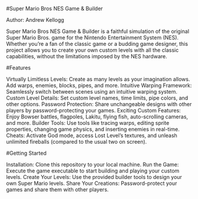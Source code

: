 #Super Mario Bros NES Game & Builder

Author: Andrew Kellogg

Super Mario Bros NES Game & Builder is a faithful simulation of the original Super Mario Bros. game for the Nintendo Entertainment System (NES). Whether you’re a fan of the classic game or a budding game designer, this project allows you to create your own custom levels with all the classic capabilities, without the limitations imposed by the NES hardware.

#Features

Virtually Limitless Levels: Create as many levels as your imagination allows. Add warps, enemies, blocks, pipes, and more.
Intuitive Warping Framework: Seamlessly switch between scenes using an intuitive warping system.
Custom Level Details: Set custom level names, time limits, pipe colors, and other options.
Password Protection: Share unchangeable designs with other players by password-protecting your games.
Exciting Custom Features: Enjoy Bowser battles, flagpoles, Lakitu, flying fish, auto-scrolling cameras, and more.
Builder Tools: Use tools like tracing warps, editing sprite properties, changing game physics, and inserting enemies in real-time.
Cheats: Activate God mode, access Lost Level’s textures, and unleash unlimited fireballs (compared to the usual two on screen).

#Getting Started

Installation: Clone this repository to your local machine.
Run the Game: Execute the game executable to start building and playing your custom levels.
Create Your Levels: Use the provided builder tools to design your own Super Mario levels.
Share Your Creations: Password-protect your games and share them with other players.
